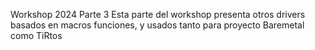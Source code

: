 Workshop 2024 Parte 3
Esta parte del workshop presenta otros drivers basados en macros funciones, 
y usados tanto para proyecto Baremetal como TiRtos
